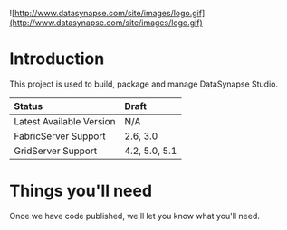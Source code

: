 ![http://www.datasynapse.com/site/images/logo.gif](http://www.datasynapse.com/site/images/logo.gif)

# Introduction #

This project is used to build, package and manage DataSynapse Studio.

| Status | Draft |
|:-------|:------|
| Latest Available Version | N/A |
| FabricServer Support | 2.6, 3.0 |
| GridServer Support | 4.2, 5.0, 5.1 |



# Things you'll need #

Once we have code published, we'll let you know what you'll need.